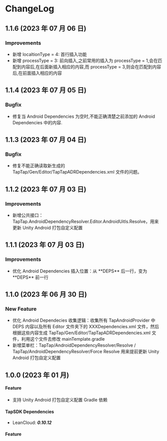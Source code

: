 # ChangeLog
## 1.1.6 (2023 年 07 月 06 日)
### Improvements

- 新增 localtionType = 4: 首行插入功能
- 新增 processType = 3: 前向插入,之前常用的插入为 processType = 1,会在匹配到内容后,在后面新插入相应的内容,而 processType = 3,则会在匹配到内容后,在前面插入相应的内容

## 1.1.4 (2023 年 07 月 05 日)
### Bugfix

- 修复当 Android Dependencies 为空时,不能正确清楚之前添加的 Android Dependencies 中的内容.

## 1.1.3 (2023 年 07 月 04 日)
### Bugfix

- 修复不能正确读取新生成的 TapTap/Gen/Editor/TapTapADRDependencies.xml 文件的问题。
  
## 1.1.2 (2023 年 07 月 03 日)
### Improvements

- 新增公共接口：TapTap.AndroidDependencyResolver.Editor.AndroidUitls.Resolve，用来更新 Unity Android 打包自定义配置

## 1.1.1 (2023 年 07 月 03 日)
### Improvements

- 优化 Android Dependencies 插入位置：从 \*\*DEPS\*\* 后一行，变为 \*\*DEPS\*\* 前一行
  
## 1.1.0 (2023 年 06 月 30 日)
### New Feature

- 优化 Android Dependecies 收集逻辑：收集所有 TapAndroidProvider 中 DEPS 内容以及所有 Editor 文件夹下的 XXXDependencies.xml 文件，然后根据这些内容生成 TapTap/Gen/Editor/TapTapADRDependencies.xml 文件，利用这个文件去修改 mainTemplate.gradle
- 新增菜单栏：TapTap/AndroidDependencyResolver/Resolve / TapTap/AndroidDependencyResolver/Force Resolve 用来提前更新 Unity Android 打包自定义配置
  
## 1.0.0 (2023 年 01 月)
#### Feature
- 支持 Unity Android 打包自定义配置 Gradle 依赖

#### TapSDK Dependencies
- LeanCloud: _**0.10.12**_

#### Feature

